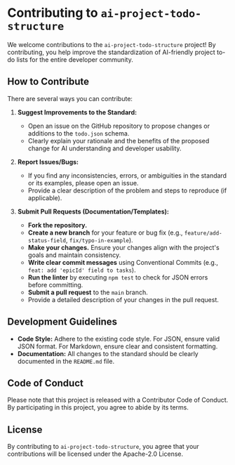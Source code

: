# Contributing to `ai-project-todo-structure`

We welcome contributions to the `ai-project-todo-structure` project! By contributing, you help improve the standardization of AI-friendly project to-do lists for the entire developer community.

## How to Contribute

There are several ways you can contribute:

1.  **Suggest Improvements to the Standard:**
    * Open an issue on the GitHub repository to propose changes or additions to the `todo.json` schema.
    * Clearly explain your rationale and the benefits of the proposed change for AI understanding and developer usability.

2.  **Report Issues/Bugs:**
    * If you find any inconsistencies, errors, or ambiguities in the standard or its examples, please open an issue.
    * Provide a clear description of the problem and steps to reproduce (if applicable).

3.  **Submit Pull Requests (Documentation/Templates):**
    * **Fork the repository.**
    * **Create a new branch** for your feature or bug fix (e.g., `feature/add-status-field`, `fix/typo-in-example`).
    * **Make your changes.** Ensure your changes align with the project's goals and maintain consistency.
    * **Write clear commit messages** using Conventional Commits (e.g., `feat: add 'epicId' field to tasks`).
    * **Run the linter** by executing `npm test` to check for JSON errors before committing.
    * **Submit a pull request** to the `main` branch.
    * Provide a detailed description of your changes in the pull request.

## Development Guidelines

*   **Code Style:** Adhere to the existing code style. For JSON, ensure valid JSON format. For Markdown, ensure clear and consistent formatting.
*   **Documentation:** All changes to the standard should be clearly documented in the `README.md` file.

## Code of Conduct

Please note that this project is released with a Contributor Code of Conduct. By participating in this project, you agree to abide by its terms.

## License

By contributing to `ai-project-todo-structure`, you agree that your contributions will be licensed under the Apache-2.0 License.
